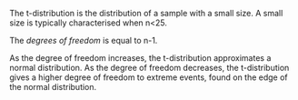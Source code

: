 The t-distribution is the distribution of a sample with a small size. A small size is typically characterised when n<25. 

The *degrees of freedom* is equal to n-1.

As the degree of freedom increases, the t-distribution approximates a normal distribution. As the degree of freedom decreases, the t-distribution gives a higher degree of freedom to extreme events, found on the edge of the normal distribution. 